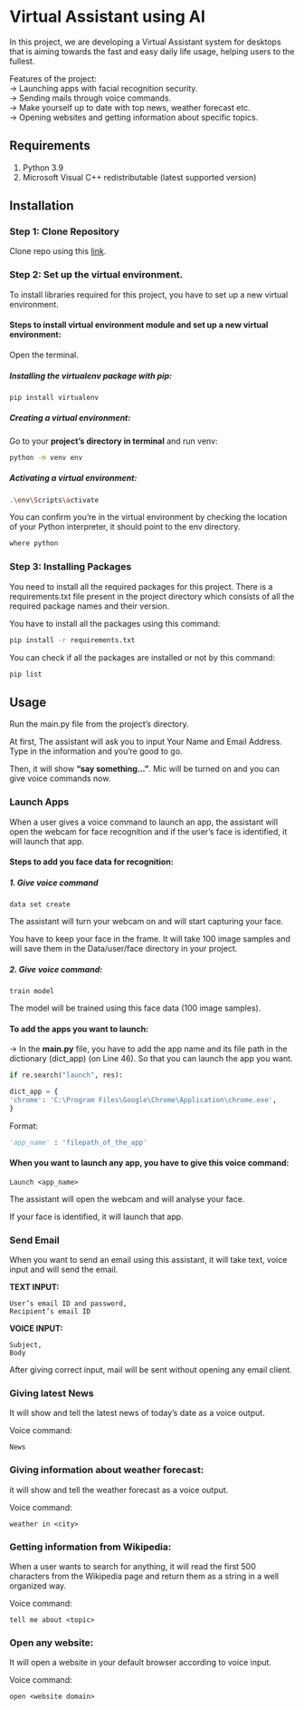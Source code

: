 # Virtual Assistant using AI

  In this project, we are developing a Virtual Assistant system for desktops that is aiming towards the fast and easy daily life usage, helping users to the fullest.

Features of the project:  
→ Launching apps with facial recognition security.  
→ Sending mails through voice commands.  
→ Make yourself up to date with top news, weather forecast etc.  
→ Opening websites and getting information about specific topics.  

## Requirements

1. Python 3.9
2. Microsoft Visual C++ redistributable (latest supported version)

## Installation

### Step 1: Clone Repository

Clone repo using this [link](https://github.com/JaiminRana01/VirtualAssistant-AIProject.git).

### Step 2: Set up the virtual environment.

To install libraries required for this project, you have to set up a new virtual environment.

#### Steps to install virtual environment module and set up a new virtual environment:

Open the terminal.

##### Installing the virtualenv package with pip:
```bash
pip install virtualenv
```

##### Creating a virtual environment:

Go to your **project’s directory in terminal** and run venv:
```bash
python -m venv env
```

##### Activating a virtual environment:
```bash
.\env\Scripts\activate
```

You can confirm you’re in the virtual environment by checking the location of your Python interpreter, it should point to the env directory.
```bash
where python
```

### Step 3: Installing Packages
You need to install all the required packages for this project. There is a requirements.txt file present in the project directory which consists of all the required package names and their version.

You have to install all the packages using this command:
```bash
pip install -r requirements.txt
```

You can check if all the packages are installed or not by this command:
```bash
pip list
```
## Usage
Run the main.py file from the project’s directory.

At first, The assistant will ask you to input Your Name and Email Address. Type in the information and you’re good to go.

Then, it will show **“say something...”**. Mic will be turned on and you can give voice commands now.

### Launch Apps
When a user gives a voice command to launch an app, the assistant will open the webcam for face recognition and if the user’s face is identified, it will launch that app.

#### Steps to add you face data for recognition:

##### 1. Give voice command
```
data set create
```

The assistant will turn your webcam on and will start capturing your face.

You have to keep your face in the frame. It will take 100 image samples and will save them in the Data/user/face directory in your project.

##### 2. Give voice command:
```
train model
```
The model will be trained using this face data (100 image samples).

#### To add the apps you want to launch:
→ In the **main.py** file, you have to add the app name and its file path in the dictionary (dict_app) (on Line 46). So that you can launch the app you want.

```python
if re.search("launch", res):

dict_app = {
'chrome': 'C:\Program Files\Google\Chrome\Application\chrome.exe',
}
```

Format:
```python
'app_name' : 'filepath_of_the_app'
```

  

#### When you want to launch any app, you have to give this voice command:
```
Launch <app_name>
```
The assistant will open the webcam and will analyse your face.

If your face is identified, it will launch that app.

### Send Email

When you want to send an email using this assistant, it will take text, voice input and will send the email.

**TEXT INPUT:**
```
User’s email ID and password,
Recipient’s email ID
```

**VOICE INPUT:**
```
Subject,
Body
```
After giving correct input, mail will be sent without opening any email client.

### Giving latest News
It will show and tell the latest news of today’s date as a voice output.

Voice command:
```
News
```

### Giving information about weather forecast:
it will show and tell the weather forecast as a voice output.

Voice command:
```
weather in <city>
```

### Getting information from Wikipedia:
When a user wants to search for anything, it will read the first 500 characters from the Wikipedia page and return them as a string in a well organized way.

Voice command:
```
tell me about <topic>
```

### Open any website:
It will open a website in your default browser according to voice input.

Voice command:
```
open <website domain>
```